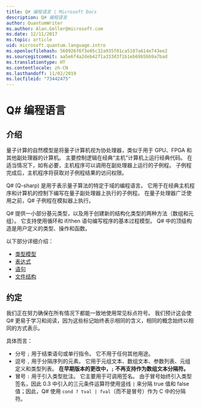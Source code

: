 ```yaml
---
title: Q# 编程语言 | Microsoft Docs
description: Q# 编程语言
author: QuantumWriter
ms.author: Alan.Geller@microsoft.com
ms.date: 12/11/2017
ms.topic: article
uid: microsoft.quantum.language.intro
ms.openlocfilehash: 560926f6f3e05c32a935f01ca5107a614e743ee2
ms.sourcegitcommit: aa5e6f4a2deb4271a333d3f1b1eb69b5bb9a7bad
ms.translationtype: HT
ms.contentlocale: zh-CN
ms.lasthandoff: 11/02/2019
ms.locfileid: "73442475"
---
```

# <a name="the-q-programming-language"></a>Q# 编程语言

## <a name="introduction"></a>介绍

量子计算的自然模型是将量子计算机视为协处理器，类似于用于 GPU、FPGA 和其他副处理器的计算机。
主要控制逻辑在经典“主机”计算机上运行经典代码。
在适当情况下，如有必要，主机程序可以调用在副处理器上运行的子例程。
子例程完成后，主机程序将获取对子例程结果的访问权限。

Q# (Q-sharp) 是用于表示量子算法的特定于域的编程语言。
它用于在经典主机程序和计算机的控制下编写在量子副处理器上执行的子例程。
在量子处理器广泛使用之前，Q# 子例程在模拟器上执行。

Q# 提供一小部分基元类型，以及用于创建新的结构化类型的两种方法（数组和元组）。
它支持使用循环和 if/then 语句编写程序的基本过程模型。
Q# 中的顶级构造是用户定义的类型、操作和函数。

以下部分详细介绍：
- [类型模型](xref:microsoft.quantum.language.type-model)
- [表达式](xref:microsoft.quantum.language.expressions)
- [语句](xref:microsoft.quantum.language.statements)
- [文件结构](xref:microsoft.quantum.language.file-structure)

## <a name="conventions"></a>约定

我们正在努力确保在所有情况下都能一致地使用常见标点符号。
我们预计这会使 Q# 更易于学习和阅读，因为这些标记始终表示相同的含义，相同的概念始终以相同的方式表示。

具体而言：

- 分号 `;` 用于结束语句或单行指令。
  它不用于任何其他用途。
- 逗号 `,` 用于分隔序列的元素。 它用于元组文本、数组文本、参数列表、元组定义和类型列表。 **在早期版本的更改中，`;` 不再支持作为数组文本分隔符。**
- 冒号 `:` 用于引入类型批注。 它主要用于可调用签名。
  由于冒号始终引入类型签名，因此 0.3 中引入的三元条件运算符使用竖线 `|` 来分隔 true 值和 false 值；因此，Q# 使用 `cond ? tval | fval`（而不是冒号）作为 C 中的分隔符。
  
